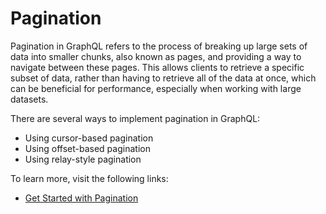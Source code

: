 # Pagination

Pagination in GraphQL refers to the process of breaking up large sets of data into smaller chunks, also known as pages, and providing a way to navigate between these pages. This allows clients to retrieve a specific subset of data, rather than having to retrieve all of the data at once, which can be beneficial for performance, especially when working with large datasets.

There are several ways to implement pagination in GraphQL:

- Using cursor-based pagination
- Using offset-based pagination
- Using relay-style pagination

To learn more, visit the following links:

- [Get Started with Pagination](https://graphql.org/learn/pagination/)